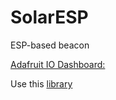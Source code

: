 # SolarESP

ESP-based beacon

[Adafruit IO Dashboard:](https://io.adafruit.com/chieftain_0/dashboards/solaresp)

Use this [library](https://github.com/chieftain0/SimpleHDC2080)
